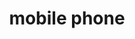 ---
layout: objects
title: mobile phone
emoji: mobile_phone
permalink: 📱.html
image: assets/img/3moji/mobile_phone.png
---